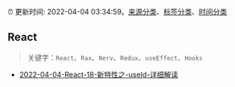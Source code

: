 :alarm_clock: 更新时间: 2022-04-04 03:34:59。[来源分类](../README.md)、[标签分类](../TAGS.md)、[时间分类](../TIMELINE.md)

## React


> 关键字：`React`、`Rax`、`Nerv`、`Redux`、`useEffect`、`Hooks`



- [2022-04-04-React-18-新特性之-useId-详细解读](https://toutiao.io/k/s3y8l9h) 